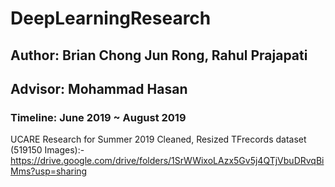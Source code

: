 # DeepLearningResearch
## Author: Brian Chong Jun Rong, Rahul Prajapati
## Advisor: Mohammad Hasan
### Timeline: June 2019 ~ August 2019
UCARE Research for Summer 2019
Cleaned, Resized TFrecords dataset (519150 Images):-
https://drive.google.com/drive/folders/1SrWWixoLAzx5Gv5j4QTjVbuDRvqBiMms?usp=sharing
